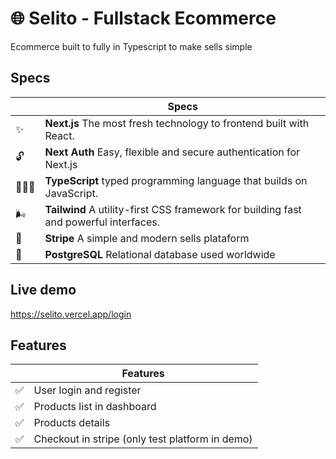 # 🌐 Selito - Fullstack Ecommerce

Ecommerce built to fully in Typescript to make sells simple

## Specs

|     | Specs                                                                                                                |
| --- | -------------------------------------------------------------------------------------------------------------------- |
| ✨  | **Next.js** The most fresh technology to frontend built with React.                                             |
| 🔓  | **Next Auth** Easy, flexible and secure authentication for Next.js                    |
| 🧙🏼‍♀️  | **TypeScript** typed programming language that builds on JavaScript.                                                                                          |
| 🌬️   | **Tailwind** A utility-first CSS framework for building fast and powerful interfaces.|
| 💸  | **Stripe** A simple and modern sells plataform |
| 💸  | **PostgreSQL** Relational database used worldwide |

## Live demo
https://selito.vercel.app/login

## Features

|     | Features                                                                                                             |
| --- | -------------------------------------------------------------------------------------------------------------------- |
| ✅  | User login and register                                     |
| ✅  | Products list in dashboard                                                     |
| ✅  | Products details                                           |
| ✅  | Checkout in stripe (only test platform in demo)                                                                          |